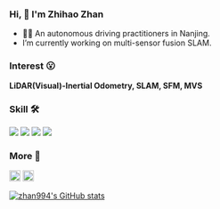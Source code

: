 ### Hi, 👋 I'm Zhihao Zhan

 - 🧑‍💻 An autonomous driving practitioners in Nanjing.
 - I’m currently working on multi-sensor fusion SLAM.


### Interest 😮

**LiDAR(Visual)-Inertial Odometry, SLAM, SFM, MVS**

  
### Skill 🛠

<img src="https://img.shields.io/badge/ROS-22314E?style=flat-square&logo=ROS&logoColor=white"/></a>
<img src="https://img.shields.io/badge/Python-3766AB?style=flat-square&logo=Python&logoColor=white"/></a>
<img src="https://img.shields.io/badge/C++-00599C?style=flat-square&logo=C%2B%2B&logoColor=white"/></a>
<img src="https://img.shields.io/badge/C-A8B9CC?style=flat-square&logo=C&logoColor=white"/></a>


### More 🙂

<a href="https://space.bilibili.com/295095276/"><img src="https://storage.live.com/items/B149F35319CAD365!2136?authkey=ANFgi5h3UzMEHv8" alt="Bilibili" width = "20"></a>
<a href="https://blog.csdn.net/qq_39683777?spm=1000.2115.3001.5343"><img src="https://storage.live.com/items/B149F35319CAD365!2133?authkey=ANFgi5h3UzMEHv8" alt="CSDN" width = "20"></a>

[![zhan994's GitHub stats](https://github-readme-stats.vercel.app/api?username=zhan994&hide=prs&count_private=true&show_icons=true)](https://github.com/anuraghazra/github-readme-stats)
